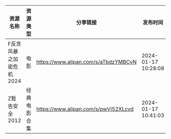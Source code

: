 | 资源名称           | 资源类型   | 分享链接                                 | 发布时间                |
| -------------- | ------ | ------------------------------------ | ------------------- |
| F反贪风暴之加密危机2024 | 电影     | https://www.alipan.com/s/aTbdzYMBCyN | 2024-01-17 10:28:08 |
| Z暂告安全2012      | 经典电影合集 | https://www.alipan.com/s/pwVj52XLcvd | 2024-01-17 10:41:03 |
